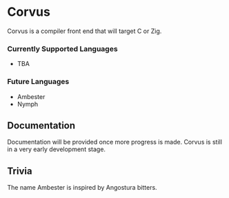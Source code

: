 # Corvus
Corvus is a compiler front end that will target C or Zig.
### Currently Supported Languages
- TBA

### Future Languages
- Ambester
- Nymph

## Documentation
Documentation will be provided once more progress is made. Corvus is
still in a very early development stage.
 

## Trivia
The name Ambester is inspired by Angostura bitters.

